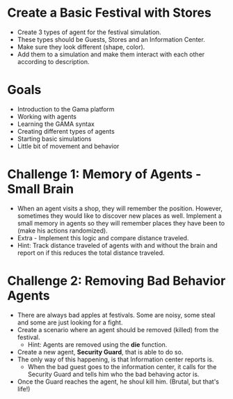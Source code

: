 # Create a Basic Festival with Stores
- Create 3 types of agent for the festival simulation.
- These types should be Guests, Stores and an Information Center.
- Make sure they look different (shape, color).
- Add them to a simulation and make them interact with each other according to description.
# Goals
- Introduction to the Gama platform
- Working with agents
- Learning the GAMA syntax
- Creating different types of agents
- Starting basic simulations
- Little bit of movement and behavior

# Challenge 1: Memory of Agents - Small Brain
- When an agent visits a shop, they will remember the position. However, sometimes they would like to discover new places as well. Implement a small memory in agents so they will remember places they have been to (make his actions randomized).
- Extra - Implement this logic and compare distance traveled.
- Hint: Track distance traveled of agents with and without the brain and report on if this reduces the total distance traveled.

# Challenge 2: Removing Bad Behavior Agents
- There are always bad apples at festivals. Some are noisy, some steal and some are just looking for a fight.
- Create a scenario where an agent should be removed (killed) from the festival.
    - Hint: Agents are removed using the **die** function.
- Create a new agent, **Security Guard**, that is able to do so.
- The only way of this happening, is that Information center reports is.
    - When the bad guest goes to the information center, it calls for the Security Guard and tells him who the bad behaving actor is.
- Once the Guard reaches the agent, he shoul kill him. (Brutal, but that's life!)